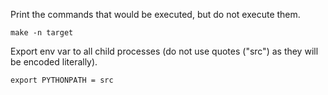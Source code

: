 
Print the commands that would be executed, but do not execute them.

```
make -n target
```

Export env var to all child processes (do not use quotes ("src") as they will be encoded literally).

```
export PYTHONPATH = src
```
